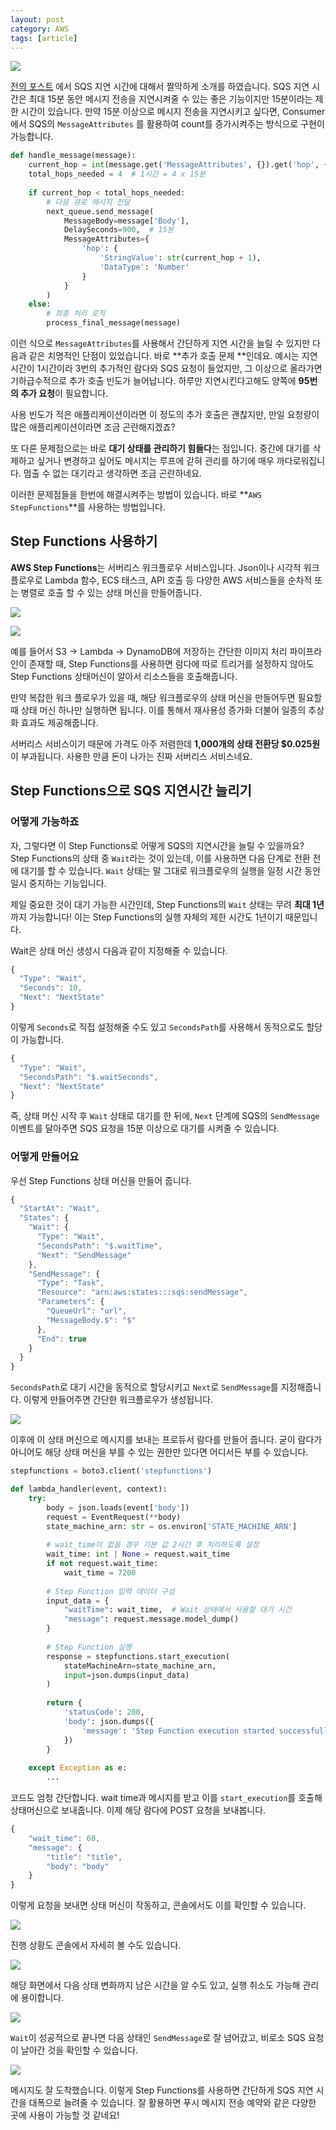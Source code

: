 ```yaml
---
layout: post
category: AWS
tags: [article]
---
```


![](https://velog.velcdn.com/images/leehjhjhj/post/545c291c-b7bd-4e1b-956a-817735485063/image.png)


[전의 포스트](https://imasimdi.dev/aws/%EC%B9%BC%EB%9F%BC-%EC%86%8C%ED%94%84%ED%8A%B8%EC%9B%A8%EC%96%B4%EB%A1%9C-%EA%B7%80%EC%B0%AE%EC%9D%8C-%EB%8D%9C%EA%B8%B0) 에서 SQS 지연 시간에 대해서 짤막하게 소개를 하였습니다. SQS 지연 시간은 최대 15분 동안 메시지 전송을 지연시켜줄 수 있는 좋은 기능이지만 15분이라는 제한 시간이 있습니다. 만약 15분 이상으로 메시지 전송을 지연시키고 싶다면, Consumer에서 SQS의 `MessageAttributes` 를 활용하여 count를 증가시켜주는 방식으로 구현이 가능합니다.

```python
def handle_message(message):
    current_hop = int(message.get('MessageAttributes', {}).get('hop', {}).get('StringValue', '0'))
    total_hops_needed = 4  # 1시간 = 4 x 15분
    
    if current_hop < total_hops_needed:
        # 다음 큐로 메시지 전달
        next_queue.send_message(
            MessageBody=message['Body'],
            DelaySeconds=900,  # 15분
            MessageAttributes={
                'hop': {
                    'StringValue': str(current_hop + 1),
                    'DataType': 'Number'
                }
            }
        )
    else:
        # 최종 처리 로직
        process_final_message(message)
```

이런 식으로 `MessageAttributes`를 사용해서 간단하게 지연 시간을 늘릴 수 있지만 다음과 같은 치명적인 단점이 있었습니다. 바로 **추가 호출 문제 **인데요. 예시는 지연 시간이 1시간이라 3번의 추가적인 람다와 SQS 요청이 들었지만, 그 이상으로 올라가면 기하급수적으로 추가 호출 빈도가 늘어납니다. 하루만 지연시킨다고해도 양쪽에 **95번의 추가 요청**이 필요합니다.

사용 빈도가 적은 애플리케이션이라면 이 정도의 추가 호출은 괜찮지만, 만일 요청량이 많은 애플리케이션이라면 조금 곤란해지겠죠?

또 다른 문제점으로는 바로 **대기 상태를 관리하기 힘들다**는 점입니다. 중간에 대기를 삭제하고 싶거나 변경하고 싶어도 메시지는 루프에 갇혀 관리를 하기에 매우 까다로워집니다. 멈출 수 없는 대기라고 생각하면 조금 곤란하네요.

이러한 문제점들을 한번에 해결시켜주는 방법이 있습니다. 바로 **`AWS StepFunctions`**를 사용하는 방법입니다.

## Step Functions 사용하기

**AWS Step Functions**는 서버리스 워크플로우 서비스입니다. Json이나 시각적 워크플로우로 Lambda 함수, ECS 태스크, API 호출 등 다양한 AWS 서비스들을 순차적 또는 병렬로 호출 할 수 있는 상태 머신을 만들어줍니다.

![](https://velog.velcdn.com/images/leehjhjhj/post/acbaf902-acd4-454f-b2ee-6a03afc44844/image.png)

![](https://velog.velcdn.com/images/leehjhjhj/post/e828c0e6-f5a5-452c-9742-73c5b4c52ed9/image.png)


예를 들어서 S3 -> Lambda -> DynamoDB에 저장하는 간단한 이미지 처리 파이프라인이 존재할 때, Step Functions를 사용하면 람다에 따로 트리거를 설정하지 않아도 Step Functions 상태머신이 알아서 리소스들을 호출해줍니다.

만약 복잡한 워크 플로우가 있을 때, 해당 워크플로우의 상태 머신을 만들어두면 필요할 때 상태 머신 하나만 실행하면 됩니다. 이를 통해서 재사용성 증가화 더불어 일종의 추상화 효과도 제공해줍니다.

서버리스 서비스이기 때문에 가격도 아주 저렴한데 **1,000개의 상태 전환당 $0.025원**이 부과됩니다. 사용한 만큼 돈이 나가는 진짜 서버리스 서비스네요.

## Step Functions으로 SQS 지연시간 늘리기

### 어떻게 가능하죠

자, 그렇다면 이 Step Functions로 어떻게 SQS의 지연시간을 늘릴 수 있을까요? Step Functions의 상태 중 `Wait`라는 것이 있는데, 이를 사용하면 다음 단계로 전환 전에 대기를 할 수 있습니다. `Wait` 상태는 말 그대로 워크플로우의 실행을 일정 시간 동안 일시 중지하는 기능입니다.

제일 중요한 것이 대기 가능한 시간인데, Step Functions의 `Wait` 상태는 무려 **최대 1년**까지 가능합니다! 이는 Step Functions의 실행 자체의 제한 시간도 1년이기 때문입니다.

Wait은 상태 머신 생성시 다음과 같이 지정해줄 수 있습니다.

```javascript
{
  "Type": "Wait",
  "Seconds": 10,
  "Next": "NextState"
}
```

이렇게 `Seconds`로 직접 설정해줄 수도 있고 `SecondsPath`를 사용해서 동적으로도 할당이 가능합니다.

```javascript
{
  "Type": "Wait",
  "SecondsPath": "$.waitSeconds",
  "Next": "NextState"
}
```

즉, 상태 머신 시작 후 `Wait` 상태로 대기를 한 뒤에, `Next` 단계에 SQS의 `SendMessage` 이벤트를 달아주면 SQS 요청을 15분 이상으로 대기를 시켜줄 수 있습니다.

### 어떻게 만들어요

우선 Step Functions 상태 머신을 만들어 줍니다.

```javascript
{
  "StartAt": "Wait",
  "States": {
    "Wait": {
      "Type": "Wait",
      "SecondsPath": "$.waitTime",
      "Next": "SendMessage"
    },
    "SendMessage": {
      "Type": "Task",
      "Resource": "arn:aws:states:::sqs:sendMessage",
      "Parameters": {
        "QueueUrl": "url",
        "MessageBody.$": "$"
      },
      "End": true
    }
  }
}
```

`SecondsPath`로 대기 시간을 동적으로 할당시키고 `Next`로 `SendMessage`를 지정해줍니다. 이렇게 만들어주면 간단한 워크플로우가 생성됩니다.

![](https://velog.velcdn.com/images/leehjhjhj/post/06cdf4f7-ccb2-4d95-9491-0f047fe4e68d/image.png)

이후에 이 상태 머신으로 메시지를 보내는 프로듀서 람다를 만들어 줍니다. 굳이 람다가 아니어도 해당 상태 머신을 부를 수 있는 권한만 있다면 어디서든 부를 수 있습니다.

```python
stepfunctions = boto3.client('stepfunctions')

def lambda_handler(event, context):
    try:
        body = json.loads(event['body'])
        request = EventRequest(**body)
        state_machine_arn: str = os.environ['STATE_MACHINE_ARN']
        
        # wait_time이 없을 경우 기본 값 2시간 후 처리하도록 설정
        wait_time: int | None = request.wait_time
        if not request.wait_time:
            wait_time = 7200
        
        # Step Function 입력 데이터 구성
        input_data = {
            "waitTime": wait_time,  # Wait 상태에서 사용할 대기 시간
            "message": request.message.model_dump()
        }
        
        # Step Function 실행
        response = stepfunctions.start_execution(
            stateMachineArn=state_machine_arn,
            input=json.dumps(input_data)
        )
        
        return {
            'statusCode': 200,
            'body': json.dumps({
                'message': 'Step Function execution started successfully',
            })
        }
        
    except Exception as e:
		...
```

코드도 엄청 간단합니다. wait time과 메시지를 받고 이를 `start_execution`를 호출해 상태머신으로 보내줍니다. 이제 해당 람다에 POST 요청을 보내봅니다.

```javascript
{
    "wait_time": 60,
    "message": {
        "title": "title",
        "body": "body"
    }
}
```

이렇게 요청을 보내면 상태 머신이 작동하고, 콘솔에서도 이를 확인할 수 있습니다.

![](https://velog.velcdn.com/images/leehjhjhj/post/0162b942-3255-410a-9db7-2d22ee979cde/image.png)

진행 상황도 콘솔에서 자세히 볼 수도 있습니다.

![](https://velog.velcdn.com/images/leehjhjhj/post/df1d7108-baae-48b5-9a57-85163e4e373f/image.png)

해당 화면에서 다음 상태 변화까지 남은 시간을 알 수도 있고, 실행 취소도 가능해 관리에 용이합니다.

![](https://velog.velcdn.com/images/leehjhjhj/post/fd3cadaa-1d9a-4ae0-aea6-fd7fbe9a3cb7/image.png)

`Wait`이 성공적으로 끝나면 다음 상태인 `SendMessage`로 잘 넘어갔고, 비로소 SQS 요청이 날아간 것을 확인할 수 있습니다.

![](https://velog.velcdn.com/images/leehjhjhj/post/06f1f1c3-130f-42b0-965c-b97c995e9a5d/image.png)

메시지도 잘 도착했습니다. 이렇게 Step Functions를 사용하면 간단하게 SQS 지연 시간을 대폭으로 늘려줄 수 있습니다. 잘 활용하면 푸시 메시지 전송 예약와 같은 다양한 곳에 사용이 가능할 것 같네요!


